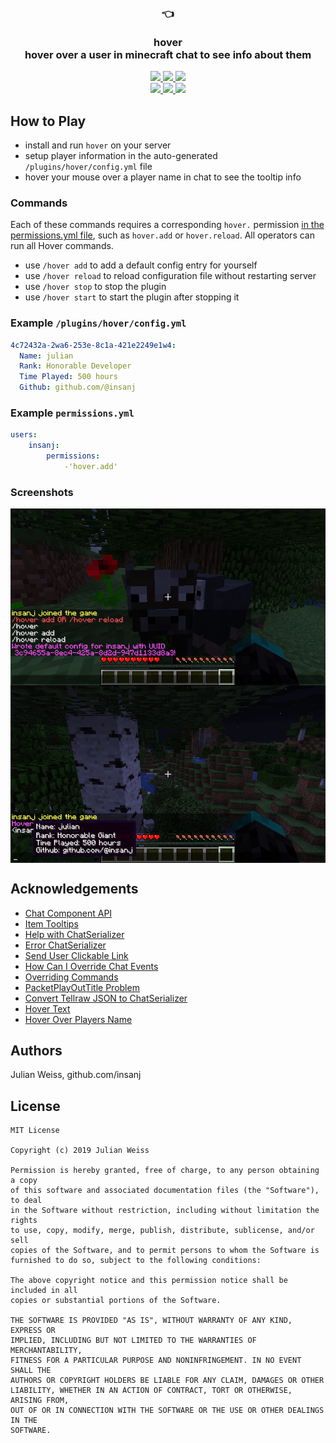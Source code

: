 <h3 align="center">
  👈
<br/><br/>
hover
<br/>
hover over a user in minecraft chat to see info about them
</h3>

<p align="center">
  <a href="https://github.com/insanj/portal/releases">
    <img src="https://img.shields.io/github/release/insanj/hover.svg" />
  </a>

  <a href="https://github.com/insanj/portal/">
    <img src="https://img.shields.io/github/languages/code-size/insanj/hover.svg" />
  </a>

  <a href="https://github.com/insanj/portal/blob/master/LICENSE">
    <img src="https://img.shields.io/github/license/insanj/hover.svg" />
  </a>

  <br/>

  <a href="https://jdk.java.net/">
    <img src="https://img.shields.io/badge/java-10.0.2-yellow.svg" />
  </a>
  
  <a href="https://getbukkit.org/download/craftbukkit">
    <img src="https://img.shields.io/badge/bukkit-1.13.2-purple.svg" />
  </a>
  
  <a href="https://bukkit.org/threads/hover-info.478813/">
    <img src="https://img.shields.io/badge/🚀-Learn%20more%20on%20bukkit.org-red.svg" />
  </a>
</p>

## How to Play

- install and run `hover` on your server
- setup player information in the auto-generated `/plugins/hover/config.yml` file
- hover your mouse over a player name in chat to see the tooltip info

### Commands

Each of these commands requires a corresponding `hover.` permission [in the permissions.yml file](#example--permissions-yml--), such as `hover.add` or `hover.reload`. All operators can run all Hover commands.

- use `/hover add` to add a default config entry for yourself
- use `/hover reload` to reload configuration file without restarting server
- use `/hover stop` to stop the plugin
- use `/hover start` to start the plugin after stopping it

### Example `/plugins/hover/config.yml`

```yaml
4c72432a-2wa6-253e-8c1a-421e2249e1w4:
  Name: julian
  Rank: Honorable Developer
  Time Played: 500 hours
  Github: github.com/@insanj
```

### Example `permissions.yml`

```yaml
users:
    insanj:
        permissions:
            -'hover.add'
```

### Screenshots

<img align="center" src="setting_up.png" />
<img align="center" src="custom_stuff.png" />

## Acknowledgements

- [Chat Component API](https://www.spigotmc.org/wiki/the-chat-component-api/)
- [Item Tooltips](https://www.spigotmc.org/threads/tut-item-tooltips-with-the-chatcomponent-api.65964/)
- [Help with ChatSerializer](https://www.spigotmc.org/threads/help-with-chatserializer.43924/)
- [Error ChatSerializer](https://www.spigotmc.org/threads/error-chatserializer.158929/)
- [Send User Clickable Link](https://stackoverflow.com/questions/34635271/minecraft-bukkit-plugins-send-user-a-clickable-link)
- [How Can I Override Chat Events](https://bukkit.org/threads/how-can-i-override-chat-events.113085/)
- [Overriding Commands](https://bukkit.org/threads/overriding-commands.58934/)
- [PacketPlayOutTitle Problem](https://bukkit.org/threads/packetplayouttitle-problem.388348/)
- [Convert Tellraw JSON to ChatSerializer](https://www.spigotmc.org/threads/convert-tellraw-json-to-chat-serializer.84912/)
- [Hover Text](https://www.spigotmc.org/threads/hover-text.259032/)
- [Hover Over Players Name](https://www.spigotmc.org/threads/hover-over-players-name.194490/)

## Authors

Julian Weiss, github.com/insanj

## License

```
MIT License

Copyright (c) 2019 Julian Weiss

Permission is hereby granted, free of charge, to any person obtaining a copy
of this software and associated documentation files (the "Software"), to deal
in the Software without restriction, including without limitation the rights
to use, copy, modify, merge, publish, distribute, sublicense, and/or sell
copies of the Software, and to permit persons to whom the Software is
furnished to do so, subject to the following conditions:

The above copyright notice and this permission notice shall be included in all
copies or substantial portions of the Software.

THE SOFTWARE IS PROVIDED "AS IS", WITHOUT WARRANTY OF ANY KIND, EXPRESS OR
IMPLIED, INCLUDING BUT NOT LIMITED TO THE WARRANTIES OF MERCHANTABILITY,
FITNESS FOR A PARTICULAR PURPOSE AND NONINFRINGEMENT. IN NO EVENT SHALL THE
AUTHORS OR COPYRIGHT HOLDERS BE LIABLE FOR ANY CLAIM, DAMAGES OR OTHER
LIABILITY, WHETHER IN AN ACTION OF CONTRACT, TORT OR OTHERWISE, ARISING FROM,
OUT OF OR IN CONNECTION WITH THE SOFTWARE OR THE USE OR OTHER DEALINGS IN THE
SOFTWARE.
```
